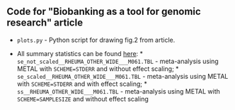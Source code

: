 ## Code for "Biobanking as a tool for genomic research" article

* `plots.py` - Python script for drawing fig.2 from article.

*  All summary statistics can be found [here](https://drive.google.com/drive/folders/1xUMZRlYVHdfEbbSGNFaqDUH7UhHjAyxF?usp=sharing):
        * `se_not_scaled__RHEUMA_OTHER_WIDE___M061.TBL` - meta-analysis using METAL with `SCHEME=STDERR` and without effect scaling;
        * `se_scaled__RHEUMA_OTHER_WIDE___M061.TBL` - meta-analysis using METAL with `SCHEME=STDERR` and with effect scaling;
        * `ss__RHEUMA_OTHER_WIDE___M061.TBL` - meta-analysis using METAL with `SCHEME=SAMPLESIZE` and without effect scaling
